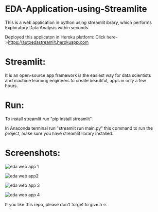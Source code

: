 # EDA-Application-using-Streamlite

This is a web application in python using streamlit ibrary, which performs Exploratory Data Analysis within seconds.

Deployed this applicaton in Heroku platform: Click here->https://autoedastreamlit.herokuapp.com

# Streamlit: 
It is an open-source app framework is the easiest way for data scientists and machine learning engineers to create beautiful, apps in only a few hours.

# Run: 
To install streamlit run "pip install streamlit".

In Anaconda terminal run "streamlit run main.py" this command to run the project, make sure you have streamlit library installed.

# Screenshots:

![eda web app 1](https://user-images.githubusercontent.com/61036755/85920436-702d3100-b891-11ea-9f30-20c83450397e.png)

![eda web app2](https://user-images.githubusercontent.com/61036755/85920437-728f8b00-b891-11ea-83fe-c0b98721ddb9.png)

![eda web app 3](https://user-images.githubusercontent.com/61036755/85920440-74f1e500-b891-11ea-87fe-07958fb426a3.png)

![eda web app 4](https://user-images.githubusercontent.com/61036755/85920445-79b69900-b891-11ea-95c5-51bf756a8eb3.png)


If you like this repo, please don't forget to give a ⭐.

